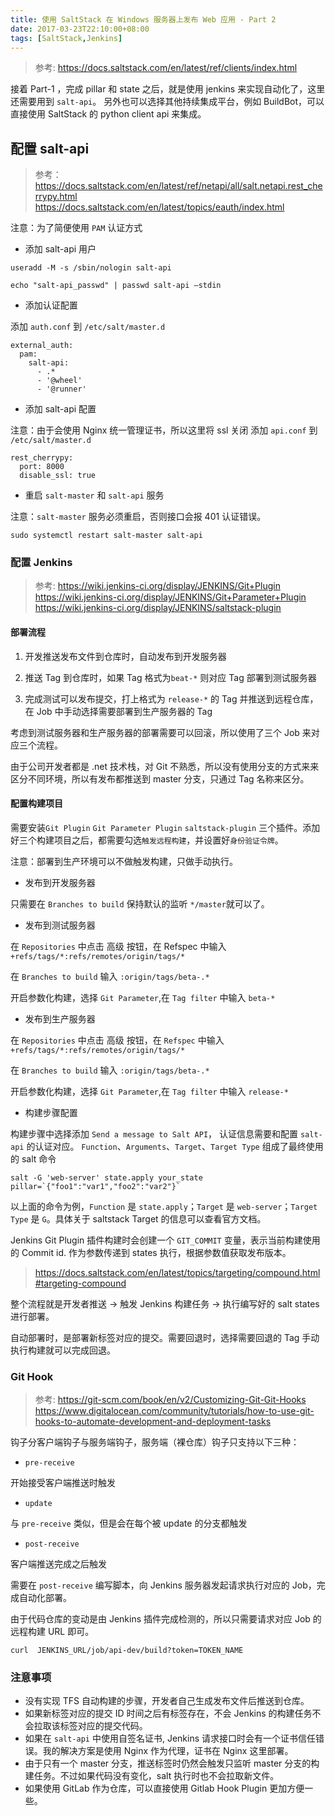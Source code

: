 ```yaml
---
title: 使用 SaltStack 在 Windows 服务器上发布 Web 应用 - Part 2
date: 2017-03-23T22:10:00+08:00
tags: [SaltStack,Jenkins]
---
```


> 参考: https://docs.saltstack.com/en/latest/ref/clients/index.html

接着 Part-1 ，完成 pillar 和 state 之后，就是使用 jenkins 来实现自动化了，这里还需要用到 `salt-api`。
另外也可以选择其他持续集成平台，例如 BuildBot，可以直接使用 SaltStack 的 python client api 来集成。

<!--more-->

## 配置 salt-api

> 参考：
> https://docs.saltstack.com/en/latest/ref/netapi/all/salt.netapi.rest_cherrypy.html
> https://docs.saltstack.com/en/latest/topics/eauth/index.html

注意：为了简便使用 `PAM` 认证方式

* 添加 salt-api 用户

```
useradd -M -s /sbin/nologin salt-api

echo "salt-api_passwd" | passwd salt-api —stdin
```

* 添加认证配置

添加 `auth.conf` 到 `/etc/salt/master.d`

```
external_auth:
  pam:
    salt-api:
      - .*
      - '@wheel'
      - '@runner'
```

* 添加 salt-api 配置

注意：由于会使用 Nginx 统一管理证书，所以这里将 ssl 关闭
添加 `api.conf` 到 `/etc/salt/master.d`
```
rest_cherrypy:
  port: 8000
  disable_ssl: true
```

* 重启 `salt-master` 和 `salt-api` 服务

注意：`salt-master` 服务必须重启，否则接口会报 401 认证错误。

```
sudo systemctl restart salt-master salt-api
```

### 配置 Jenkins

> 参考:
> https://wiki.jenkins-ci.org/display/JENKINS/Git+Plugin
> https://wiki.jenkins-ci.org/display/JENKINS/Git+Parameter+Plugin
> https://wiki.jenkins-ci.org/display/JENKINS/saltstack-plugin

#### 部署流程

1. 开发推送发布文件到仓库时，自动发布到开发服务器

1. 推送 Tag 到仓库时，如果 Tag 格式为`beat-*` 则对应 Tag 部署到测试服务器

1. 完成测试可以发布提交，打上格式为 `release-*` 的 Tag 并推送到远程仓库，在 Job 中手动选择需要部署到生产服务器的 Tag

考虑到测试服务器和生产服务器的部署需要可以回滚，所以使用了三个 Job 来对应三个流程。

由于公司开发者都是 .net 技术栈，对 Git 不熟悉，所以没有使用分支的方式来来区分不同环境，所以有发布都推送到 master 分支，只通过 Tag 名称来区分。

#### 配置构建项目

需要安装`Git Plugin` `Git Parameter Plugin` `saltstack-plugin` 三个插件。添加好三个构建项目之后，都需要勾选`触发远程构建`，并设置好`身份验证令牌`。

注意：部署到生产环境可以不做触发构建，只做手动执行。

* 发布到开发服务器

只需要在 `Branches to build` 保持默认的监听 `*/master`就可以了。

* 发布到测试服务器

在 `Repositories` 中点击 高级 按钮，在 Refspec 中输入 `+refs/tags/*:refs/remotes/origin/tags/*`

在 `Branches to build` 输入 `:origin/tags/beta-.*`

开启参数化构建，选择 `Git Parameter`,在 `Tag filter` 中输入 `beta-*`

* 发布到生产服务器

在 `Repositories` 中点击 高级 按钮，在 `Refspec` 中输入 `+refs/tags/*:refs/remotes/origin/tags/*`

在 `Branches to build` 输入 `:origin/tags/beta-.*`

开启参数化构建，选择 `Git Parameter`,在 `Tag filter` 中输入 `release-*`

* 构建步骤配置

构建步骤中选择添加 `Send a message to Salt API`， 认证信息需要和配置 `salt-api` 的认证对应。
`Function`、`Arguments`、`Target`、`Target Type` 组成了最终使用的 salt 命令

```
salt -G 'web-server' state.apply your_state pillar=`{"foo1":"var1","foo2":"var2"}`
```

以上面的命令为例，`Function` 是 `state.apply`；`Target` 是 `web-server`；`Target Type` 是 `G`。具体关于 saltstack Target 的信息可以查看官方文档。

Jenkins Git Plugin 插件构建时会创建一个 `GIT_COMMIT` 变量，表示当前构建使用的 Commit id. 作为参数传递到 states 执行，根据参数值获取发布版本。


> https://docs.saltstack.com/en/latest/topics/targeting/compound.html#targeting-compound

整个流程就是开发者推送 -> 触发 Jenkins 构建任务 -> 执行编写好的 salt states 进行部署。

自动部署时，是部署新标签对应的提交。需要回退时，选择需要回退的 Tag 手动执行构建就可以完成回退。

### Git Hook

> 参考:
> https://git-scm.com/book/en/v2/Customizing-Git-Git-Hooks
> https://www.digitalocean.com/community/tutorials/how-to-use-git-hooks-to-automate-development-and-deployment-tasks

钩子分客户端钩子与服务端钩子，服务端（裸仓库）钩子只支持以下三种：

* `pre-receive`

开始接受客户端推送时触发

* `update`

与 `pre-receive` 类似，但是会在每个被 update 的分支都触发

* `post-receive`

客户端推送完成之后触发

需要在 `post-receive` 编写脚本，向 Jenkins 服务器发起请求执行对应的 Job，完成自动化部署。

由于代码仓库的变动是由 Jenkins 插件完成检测的，所以只需要请求对应 Job 的远程构建 URL 即可。

```
curl  JENKINS_URL/job/api-dev/build?token=TOKEN_NAME
```

### 注意事项

* 没有实现 TFS 自动构建的步骤，开发者自己生成发布文件后推送到仓库。
* 如果新标签对应的提交 ID 时间之后有标签存在，不会 Jenkins 的构建任务不会拉取该标签对应的提交代码。
* 如果在 `salt-api` 中使用自签名证书, Jenkins 请求接口时会有一个证书信任错误。我的解决方案是使用 Nginx 作为代理，证书在 Nginx 这里部署。
* 由于只有一个 master 分支，推送标签时仍然会触发只监听 master 分支的构建任务。不过如果代码没有变化，salt 执行时也不会拉取新文件。
* 如果使用 GitLab 作为仓库，可以直接使用 Gitlab Hook Plugin 更加方便一些。